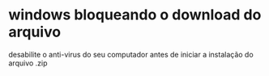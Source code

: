 # windows bloqueando o download do arquivo
desabilite o anti-virus do seu computador antes de iniciar a instalação do arquivo .zip
